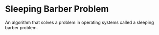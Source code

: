 # Sleeping Barber Problem 

An algorithm that solves a problem in operating systems called a sleeping barber problem.